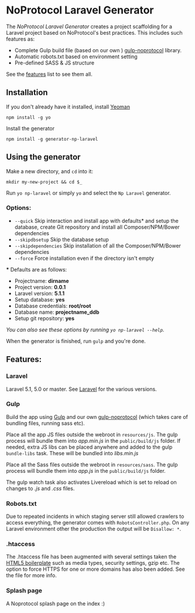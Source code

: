 # NoProtocol Laravel Generator

The *NoProtocol Laravel Generator* creates a project scaffolding for a Laravel project based on NoProtocol's best practices. This includes such features as:

* Complete Gulp build file (based on our own ) [gulp-noprotocol](https://github.com/NoProtocol/gulp-noprotocol) library.
* Automatic robots.txt based on environment setting
* Pre-defined SASS & JS structure

See the [features](#features) list to see them all.

## Installation

If you don't already have it installed, install [Yeoman](http://yeoman.io)

	npm install -g yo

Install the generator

	npm install -g generator-np-laravel

## Using the generator

Make a new directory, and `cd` into it:

	mkdir my-new-project && cd $_

Run `yo np-laravel` or simply `yo` and select the `Np Laravel` generator.	

### Options:

* `--quick` Skip interaction and install app with defaults* and setup the database, create Git repository and install all Composer/NPM/Bower dependencies 
* `--skipdbsetup` Skip the database setup
* `--skipdependencies` Skip installation of all the Composer/NPM/Bower dependencies                                                     
* `--force` Force installation even if the directory isn't empty

__\*__ Defaults are as follows:

* Projectname: __dirname__
* Project version: __0.0.1__
* Laravel version: __5.1.1__
* Setup database: __yes__
* Database credentials: __root/root__
* Database name: __projectname_ddb__
* Setup git repository: __yes__


*You can also see these options by running `yo np-laravel --help`.*

When the generator is finished, run `gulp` and you're done.

## Features:

### Laravel
Laravel 5.1, 5.0 or master. See [Laravel](http://laravel.com/) for the various versions.

### Gulp
Build the app using [Gulp](http://gulpjs.com/) and our own [gulp-noprotocol](https://github.com/NoProtocol/gulp-noprotocol) (which takes care of bundling files, running sass etc).

Place all the app JS files outside the webroot in `resources/js`. The gulp process will bundle them into *app.min.js* in the `public/build/js` folder. If needed, extra JS libs can be placed anywhere and added to the gulp `bundle-libs` task. These will be bundled into *libs.min.js*

Place all the Sass files outside the webroot in `resources/sass`. The gulp process will bundle them into *app.js* in the `public/build/js` folder.

The gulp watch task also activates Livereload which is set to reload on changes to *.js* and *.css* files.

### Robots.txt
Due to repeated incidents in which staging server still allowed crawlers to access everything, the generator comes with `RobotsController.php`. On any Laravel environment other the production the output will be `Disallow: *`.

### .htaccess
The .htaccess file has been augmented with several settings taken the [HTML5 boilerplate](https://github.com/h5bp/server-configs-apache/blob/master/dist/.htaccess) such as media types, security settings, gzip etc. The option to force HTTPS for one or more domains has also been added. See the file for more info.

### Splash page
A Noprotocol splash page on the index :)